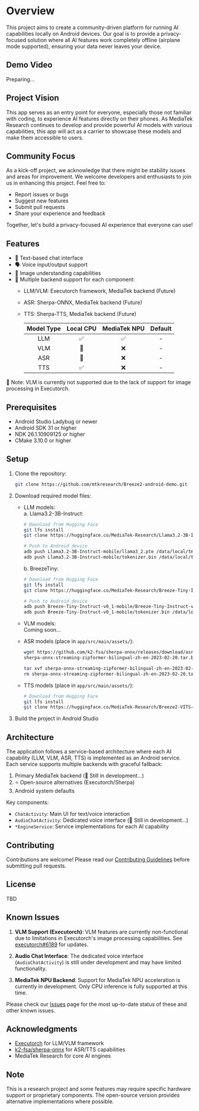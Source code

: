 # Overview

This project aims to create a community-driven platform for running AI capabilities locally on Android devices. Our goal is to provide a privacy-focused solution where all AI features work completely offline (airplane mode supported), ensuring your data never leaves your device.

## Demo Video
Preparing...

## Project Vision
This app serves as an entry point for everyone, especially those not familiar with coding, to experience AI features directly on their phones. As MediaTek Research continues to develop and provide powerful AI models with various capabilities, this app will act as a carrier to showcase these models and make them accessible to users.

## Community Focus
As a kick-off project, we acknowledge that there might be stability issues and areas for improvement. We welcome developers and enthusiasts to join us in enhancing this project. Feel free to:
- Report issues or bugs
- Suggest new features
- Submit pull requests
- Share your experience and feedback

Together, let's build a privacy-focused AI experience that everyone can use!

## Features

- 💬 Text-based chat interface
- 🗣️ Voice input/output support
- 📸 Image understanding capabilities
- 🔄 Multiple backend support for each component:
  - LLM/VLM: Executorch framework, MediaTek backend (Future)
  - ASR: Sherpa-ONNX, MediaTek backend (Future)
  - TTS: Sherpa-TTS, MediaTek backend (Future)

    | Model Type | Local CPU | MediaTek NPU | Default |
    |:---------:|:---------:|:-------:|:--------:|
    | LLM       |     ✅     |    ✅    |    -    |
    | VLM       |     🚧     |    ❌    |    -    |
    | ASR       |     🚧     |    ❌    |    -    |
    | TTS       |     ✅     |    ❌    |    -    |
🚨 Note: VLM is currently not supported due to the lack of support for image processing in Executorch. 

## Prerequisites

- Android Studio Ladybug or newer
- Android SDK 31 or higher
- NDK 26.1.10909125 or higher
- CMake 3.10.0 or higher

## Setup

1. Clone the repository:
    ```bash
    git clone https://github.com/mtkresearch/Breeze2-android-demo.git
    ```

2. Download required model files:
    - LLM models: \
        a. Llama3.2-3B-Instruct:
        ```bash
        # Download from Hugging Face
        git lfs install
        git clone https://huggingface.co/MediaTek-Research/Llama3.2-3B-Instruct-mobile
        
        # Push to Android device
        adb push Llama3.2-3B-Instruct-mobile/llama3_2.pte /data/local/tmp/llama/
        adb push Llama3.2-3B-Instruct-mobile/tokenizer.bin /data/local/tmp/llama/
        ```
        
        b. BreezeTiny:
        ```bash
        # Download from Hugging Face
        git lfs install
        git clone https://huggingface.co/MediaTek-Research/Breeze-Tiny-Instruct-v0_1-mobile
        
        # Push to Android device
        adb push Breeze-Tiny-Instruct-v0_1-mobile/Breeze-Tiny-Instruct-v0_1.pte /data/local/tmp/llama/
        adb push Breeze-Tiny-Instruct-v0_1-mobile/tokenizer.bin /data/local/tmp/llama/
        ```

    - VLM models:\
        Coming soon...
        <!-- a. LLaVA-1.5-7B
        ```bash
        # Download from Hugging Face
        git lfs install
        git clone https://huggingface.co/MediaTek-Research/llava-1.5-7b-hf-mobile
        
        # Push to Android device
        adb push llava-1.5-7b-hf-mobile/llava.pte /data/local/tmp/llava/
        adb push llava-1.5-7b-hf-mobile/tokenizer.bin /data/local/tmp/llava/
        ``` -->
    - ASR models (place in `app/src/main/assets/`):
        ```bash
        wget https://github.com/k2-fsa/sherpa-onnx/releases/download/asr-models/
        sherpa-onnx-streaming-zipformer-bilingual-zh-en-2023-02-20.tar.bz2
        
        tar xvf sherpa-onnx-streaming-zipformer-bilingual-zh-en-2023-02-20.tar.bz2
        rm sherpa-onnx-streaming-zipformer-bilingual-zh-en-2023-02-20.tar.bz2
        ```
    - TTS models (place in `app/src/main/assets/`):
        ```bash
        # Download from Hugging Face
        git lfs install
        git clone https://huggingface.co/MediaTek-Research/Breeze2-VITS-onnx

3. Build the project in Android Studio



## Architecture

The application follows a service-based architecture where each AI capability (LLM, VLM, ASR, TTS) is implemented as an Android service. Each service supports multiple backends with graceful fallback:

1. Primary MediaTek backend (🚧 Still in development...)
2. ⭐️ Open-source alternatives (Executorch/Sherpa)
3. Android system defaults

Key components:
- `ChatActivity`: Main UI for text/voice interaction
- `AudioChatActivity`: Dedicated voice interface (🚧 Still in development...)
- `*EngineService`: Service implementations for each AI capability

## Contributing

Contributions are welcome! Please read our [Contributing Guidelines](CONTRIBUTING.md) before submitting pull requests.

## License
TBD
<!-- This project is licensed under the Apache License 2.0 - see the [LICENSE](LICENSE) file for details. -->

## Known Issues

1. **VLM Support (Executorch)**: VLM features are currently non-functional due to limitations in Executorch's image processing capabilities. See [executorch#6189](https://github.com/pytorch/executorch/issues/6189) for updates.

2. **Audio Chat Interface**: The dedicated voice interface (`AudioChatActivity`) is still under development and may have limited functionality.

3. **MediaTek NPU Backend**: Support for MediaTek NPU acceleration is currently in development. Only CPU inference is fully supported at this time.

Please check our [Issues](https://github.com/muxi1998/GAI-android/issues) page for the most up-to-date status of these and other known issues.

## Acknowledgments

- [Executorch](https://github.com/pytorch/executorch) for LLM/VLM framework
- [k2-fsa/sherpa-onnx](https://github.com/k2-fsa/sherpa-onnx) for ASR/TTS capabilities
- MediaTek Research for core AI engines

## Note

This is a research project and some features may require specific hardware support or proprietary components. The open-source version provides alternative implementations where possible.